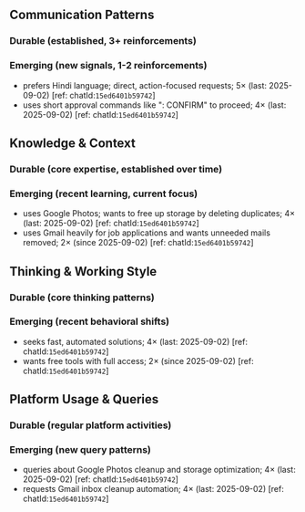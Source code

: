 ## Communication Patterns
### Durable (established, 3+ reinforcements)

### Emerging (new signals, 1-2 reinforcements)
- prefers Hindi language; direct, action-focused requests; 5× (last: 2025-09-02) [ref: chatId:`15ed6401b59742`]
- uses short approval commands like ": CONFIRM" to proceed; 4× (last: 2025-09-02) [ref: chatId:`15ed6401b59742`]

## Knowledge & Context
### Durable (core expertise, established over time)

### Emerging (recent learning, current focus)
- uses Google Photos; wants to free up storage by deleting duplicates; 4× (last: 2025-09-02) [ref: chatId:`15ed6401b59742`]
- uses Gmail heavily for job applications and wants unneeded mails removed; 2× (since 2025-09-02) [ref: chatId:`15ed6401b59742`]

## Thinking & Working Style
### Durable (core thinking patterns)

### Emerging (recent behavioral shifts)
- seeks fast, automated solutions; 4× (last: 2025-09-02) [ref: chatId:`15ed6401b59742`]
- wants free tools with full access; 2× (since 2025-09-02) [ref: chatId:`15ed6401b59742`]

## Platform Usage & Queries
### Durable (regular platform activities)

### Emerging (new query patterns)
- queries about Google Photos cleanup and storage optimization; 4× (last: 2025-09-02) [ref: chatId:`15ed6401b59742`]
- requests Gmail inbox cleanup automation; 4× (last: 2025-09-02) [ref: chatId:`15ed6401b59742`]